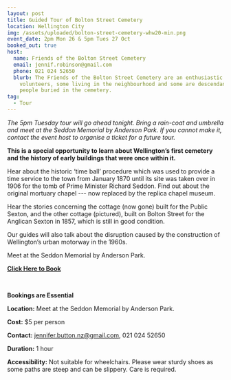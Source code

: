 ```yaml
---
layout: post
title: Guided Tour of Bolton Street Cemetery
location: Wellington City
img: /assets/uploaded/bolton-street-cemetery-whw20-min.png
event_date: 2pm Mon 26 & 5pm Tues 27 Oct
booked_out: true
host:
  name: Friends of the Bolton Street Cemetery
  email: jennif.robinson@gmail.com
  phone: 021 024 52650
  blurb: The Friends of the Bolton Street Cemetery are an enthusiastic group of
    volunteers, some living in the neighbourhood and some are descendants of
    people buried in the cemetery.
tag:
  - Tour
---
```

*The 5pm Tuesday tour will go ahead tonight. Bring a rain-coat and umbrella and meet at the Seddon Memorial by Anderson Park. If you cannot make it, contact the event host to organise a ticket for a future tour.* 

**This is a special opportunity to learn about Wellington’s first cemetery and the history of early buildings that were once within it.** 

Hear about the historic ‘time ball’ procedure which was used to provide a time service to the town from January 1870 until its site was taken over in 1906 for the tomb of Prime Minister Richard Seddon. Find out about the original mortuary chapel --- now replaced by the replica chapel museum. 

Hear the stories concerning the cottage (now gone) built for the Public Sexton, and the other cottage (pictured), built on Bolton Street for the Anglican Sexton in 1857, which is still in good condition.

Our guides will also talk about the disruption caused by the construction of Wellington’s urban motorway in the 1960s.

Meet at the Seddon Memorial by Anderson Park.

**[Click Here to Book](https://www.eventfinda.co.nz/2020/guided-tour-of-bolton-street-cemetery/wellington)**

<br>

**Bookings are Essential**

**Location:** Meet at the Seddon Memorial by Anderson Park.

**Cost:** $5 per person

**Contact:** jennifer.button.nz@gmail.com, 021 024 52650

**Duration:** 1 hour

**Accessibility:** Not suitable for wheelchairs. Please wear sturdy shoes as some paths are steep and can be slippery. Care is required.